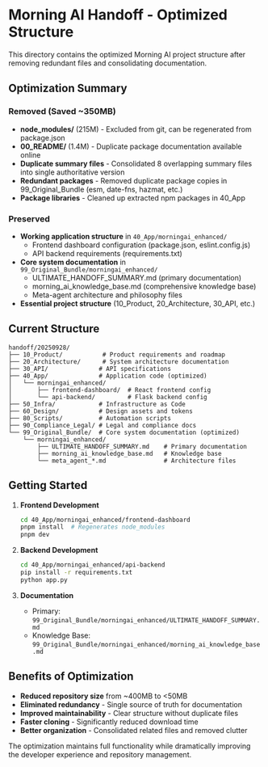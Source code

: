 # Morning AI Handoff - Optimized Structure

This directory contains the optimized Morning AI project structure after removing redundant files and consolidating documentation.

## Optimization Summary

### Removed (Saved ~350MB)
- **node_modules/** (215M) - Excluded from git, can be regenerated from package.json
- **00_README/** (1.4M) - Duplicate package documentation available online
- **Duplicate summary files** - Consolidated 8 overlapping summary files into single authoritative version
- **Redundant packages** - Removed duplicate package copies in 99_Original_Bundle (esm, date-fns, hazmat, etc.)
- **Package libraries** - Cleaned up extracted npm packages in 40_App

### Preserved
- **Working application structure** in `40_App/morningai_enhanced/`
  - Frontend dashboard configuration (package.json, eslint.config.js)
  - API backend requirements (requirements.txt)
- **Core system documentation** in `99_Original_Bundle/morningai_enhanced/`
  - ULTIMATE_HANDOFF_SUMMARY.md (primary documentation)
  - morning_ai_knowledge_base.md (comprehensive knowledge base)
  - Meta-agent architecture and philosophy files
- **Essential project structure** (10_Product, 20_Architecture, 30_API, etc.)

## Current Structure

```
handoff/20250928/
├── 10_Product/           # Product requirements and roadmap
├── 20_Architecture/      # System architecture documentation  
├── 30_API/              # API specifications
├── 40_App/              # Application code (optimized)
│   └── morningai_enhanced/
│       ├── frontend-dashboard/  # React frontend config
│       └── api-backend/         # Flask backend config
├── 50_Infra/            # Infrastructure as Code
├── 60_Design/           # Design assets and tokens
├── 80_Scripts/          # Automation scripts
├── 90_Compliance_Legal/ # Legal and compliance docs
└── 99_Original_Bundle/  # Core system documentation (optimized)
    └── morningai_enhanced/
        ├── ULTIMATE_HANDOFF_SUMMARY.md    # Primary documentation
        ├── morning_ai_knowledge_base.md   # Knowledge base
        └── meta_agent_*.md                # Architecture files
```

## Getting Started

1. **Frontend Development**
   ```bash
   cd 40_App/morningai_enhanced/frontend-dashboard
   pnpm install  # Regenerates node_modules
   pnpm dev
   ```

2. **Backend Development**
   ```bash
   cd 40_App/morningai_enhanced/api-backend
   pip install -r requirements.txt
   python app.py
   ```

3. **Documentation**
   - Primary: `99_Original_Bundle/morningai_enhanced/ULTIMATE_HANDOFF_SUMMARY.md`
   - Knowledge Base: `99_Original_Bundle/morningai_enhanced/morning_ai_knowledge_base.md`

## Benefits of Optimization

- **Reduced repository size** from ~400MB to <50MB
- **Eliminated redundancy** - Single source of truth for documentation
- **Improved maintainability** - Clear structure without duplicate files
- **Faster cloning** - Significantly reduced download time
- **Better organization** - Consolidated related files and removed clutter

The optimization maintains full functionality while dramatically improving the developer experience and repository management.
